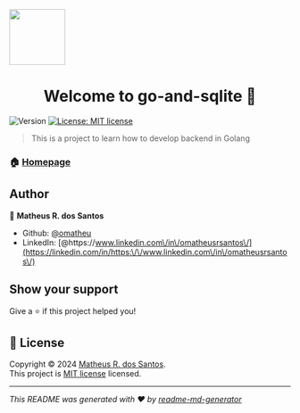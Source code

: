 <img src="https://cdn.jsdelivr.net/gh/devicons/devicon/icons/go/go-original.svg" height="100vh" width="100vh"/> 
<h1 align="center">Welcome to go-and-sqlite 👋</h1>
<p>
  <img alt="Version" src="https://img.shields.io/badge/version-1.0-blue.svg?cacheSeconds=2592000" />
  <a href="https://opensource.org/osd" target="_blank">
    <img alt="License: MIT license" src="https://img.shields.io/badge/License-MIT license-yellow.svg" />
  </a>
</p>

> This is a project to learn how to develop backend in Golang

### 🏠 [Homepage](https://github.com/omatheu/go-and-sqlite)

## Author

👤 **Matheus R. dos Santos**

* Github: [@omatheu](https://github.com/omatheu)
* LinkedIn: [@https:\/\/www.linkedin.com\/in\/omatheusrsantos\/](https://linkedin.com/in/https:\/\/www.linkedin.com\/in\/omatheusrsantos\/)

## Show your support

Give a ⭐️ if this project helped you!

## 📝 License

Copyright © 2024 [Matheus R. dos Santos](https://github.com/omatheu).<br />
This project is [MIT license](https://opensource.org/osd) licensed.

***
_This README was generated with ❤️ by [readme-md-generator](https://github.com/kefranabg/readme-md-generator)_
